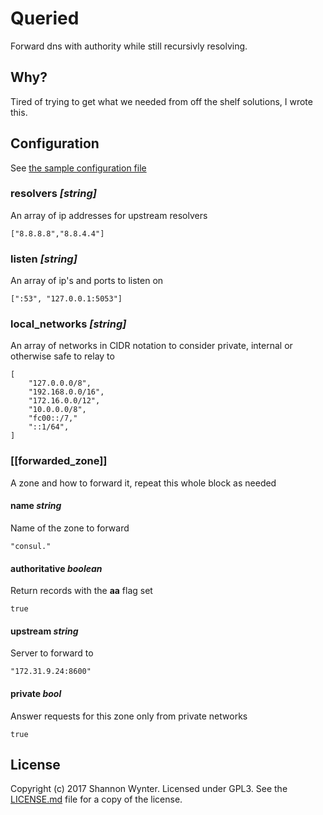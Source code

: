 # Queried

Forward dns with authority while still recursivly resolving.

## Why?

Tired of trying to get what we needed from off the shelf solutions, I wrote this.

## Configuration

See [the sample configuration file](config.toml.example)

### resolvers _[string]_

An array of ip addresses for upstream resolvers

```
["8.8.8.8","8.8.4.4"]
```

### listen _[string]_

An array of ip's and ports to listen on

```
[":53", "127.0.0.1:5053"]
```

### local_networks _[string]_

An array of networks in CIDR notation to consider private, internal or otherwise safe to relay to

```
[
	"127.0.0.0/8",
	"192.168.0.0/16",
	"172.16.0.0/12",
	"10.0.0.0/8",
	"fc00::/7,"
	"::1/64",
]
```

### [[forwarded_zone]]

A zone and how to forward it, repeat this whole block as needed

#### name _string_

Name of the zone to forward

```
"consul."
```

#### authoritative _boolean_

Return records with the __aa__ flag set

```
true
```

#### upstream _string_

Server to forward to

```
"172.31.9.24:8600"
```

#### private _bool_

Answer requests for this zone only from private networks

```
true
```

## License

Copyright (c) 2017 Shannon Wynter. Licensed under GPL3. See the [LICENSE.md](LICENSE.md) file for a copy of the license.
